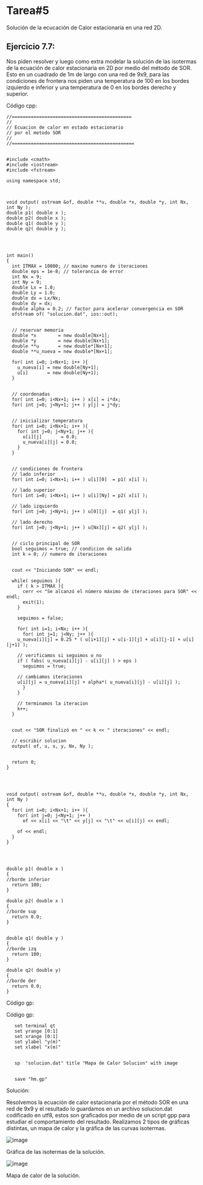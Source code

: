 
# Tarea#5

Solución de la ecucación de Calor estacionaria en una red 2D.



## Ejercicio 7.7: 

Nos piden resolver y luego como extra modelar la solución de las isotermas de la ecuación de calor estacionaria en 2D por medio del método de SOR. Esto en un cuadrado de 1m de largo con una red de 9x9, para las condiciones de frontera nos piden una temperatura de 100 en los bordes izquierdo e inferior y una temperatura de 0 en los bordes derecho y superior.



Código cpp: 

    //============================================
    //
    // Ecuacion de calor en estado estacionario
    // por el metodo SOR
    //
    //=============================================


    #include <cmath>
    #include <iostream>
    #include <fstream>

    using namespace std;



    void output( ostream &of, double **u, double *x, double *y, int Nx, int Ny );
    double p1( double x );
    double p2( double x );
    double q1( double y );
    double q2( double y );




    int main()
    {
      int ITMAX = 10000; // maximo numero de iteraciones
      double eps = 1e-8; // tolerancia de error
      int Nx = 9;
      int Ny = 9;
      double Lx = 1.0;
      double Ly = 1.0;
      double dx = Lx/Nx;
      double dy = dx;
      double alpha = 0.2; // factor para acelerar convergencia en SOR
      ofstream of( "solucion.dat", ios::out);


      // reservar memoria
      double *x        = new double[Nx+1];
      double *y        = new double[Nx+1];
      double **u       = new double*[Nx+1];
      double **u_nueva = new double*[Nx+1];

      for( int i=0; i<Nx+1; i++ ){
        u_nueva[i] = new double[Ny+1];
        u[i]       = new double[Ny+1];
      }


      // coordenadas
      for( int i=0; i<Nx+1; i++ ) x[i] = i*dx;
      for( int j=0; j<Ny+1; j++ ) y[j] = j*dy;


      // inicializar temperatura
      for( int i=0; i<Nx+1; i++ ){
        for( int j=0; j<Ny+1; j++ ){
          u[i][j]       = 0.0;
          u_nueva[i][j] = 0.0;
        }
      }


      // condiciones de frontera
      // lado inferior
      for( int i=0; i<Nx+1; i++ ) u[i][0]  = p1( x[i] );

      // lado superior
      for( int i=0; i<Nx+1; i++ ) u[i][Ny] = p2( x[i] );

      // lado izquierdo
      for( int j=0; j<Ny+1; j++ ) u[0][j]  = q1( y[j] );

      // lado derecho
      for( int j=0; j<Ny+1; j++ ) u[Nx][j] = q2( y[j] );


      // ciclo principal de SOR
      bool seguimos = true; // condicion de salida
      int k = 0; // numero de iteraciones


      cout << "Iniciando SOR" << endl;

      while( seguimos ){
        if ( k > ITMAX ){
          cerr << "Se alcanzó el número máximo de iteraciones para SOR" << endl;
          exit(1);
        }

        seguimos = false;

        for( int i=1; i<Nx; i++ ){
          for( int j=1; j<Ny; j++ ){
        u_nueva[i][j] = 0.25 * ( u[i+1][j] + u[i-1][j] + u[i][j-1] + u[i][j+1] );

        // verificamos si seguimos o no
        if ( fabs( u_nueva[i][j] - u[i][j] ) > eps )
          seguimos = true;

        // cambiamos iteraciones
        u[i][j] = u_nueva[i][j] + alpha*( u_nueva[i][j] - u[i][j] );	
          }
        }

        // terminamos la iteracion
        k++;
      }


      cout << "SOR finalizó en " << k << " iteraciones" << endl;

      // escribir solucion
      output( of, u, x, y, Nx, Ny );


      return 0;
    }




    void output( ostream &of, double **u, double *x, double *y, int Nx, int Ny )
    {
      for( int i=0; i<Nx+1; i++ ){
        for( int j=0; j<Ny+1; j++ )
          of << x[i] << "\t" << y[j] << "\t" << u[i][j] << endl;

        of << endl;
      }
    }




    double p1( double x )
    {
    //borde inferior
      return 100;
    }

    double p2( double x )
    {
    //borde sup
      return 0.0;
    }


    double q1( double y )
    {
    //borde izq
      return 100;
    }

    double q2( double y)
    {
    //borde der
      return 0.0;
    }

    
Código gp:




Código gp:



       set terminal qt
       set yrange [0:1]
       set xrange [0:1]
       set ylabel "y(m)"
       set xlabel "x(m)"


       sp  "solucion.dat" title "Mapa de Calor Solucion" with image


       save "hm.gp"



Solución:


Resolvemos la ecuación de calor estacionaria por el método SOR en una red de 9x9 y el resultado lo guardamos en un archivo solucion.dat codificado en utf8, estos son graficados por medio de un script gpp para estudiar el comportamiento del resultado. Realizamos 2 tipos de gráficas distintas, un mapa de calor y la gráfica de las curvas isotermas.


![image](https://user-images.githubusercontent.com/100542213/200505060-111c180e-6276-4cda-ba11-f80477630a55.png)

Gráfica de las isotermas de la solución.

![image](https://user-images.githubusercontent.com/100542213/200505139-309aafcb-60b0-47ac-9b8c-1794e5d00f56.png)


Mapa de calor de la solución.




